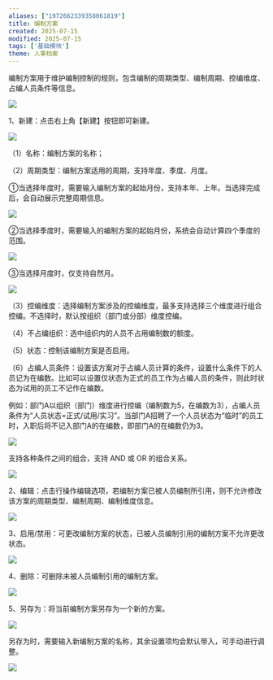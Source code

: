 ```yaml
---
aliases: ["1972662339358061819"]
title: 编制方案
created: 2025-07-15
modified: 2025-07-15
tags: ['基础模块']
theme: 人事档案
---
```


编制方案用于维护编制控制的规则，包含编制的周期类型、编制周期、控编维度、占编人员条件等信息。

![](3b1ca4d0d90b3ff4b6850432dfdf054b.jpg)

1、新建：点击右上角【新建】按钮即可新建。

![](cf4e8863d32db1fc297852231fb97be1.jpg)

（1）名称：编制方案的名称；

（2）周期类型：编制方案适用的周期，支持年度、季度、月度。

①当选择年度时，需要输入编制方案的起始月份，支持本年、上年。当选择完成后，会自动展示完整周期信息。

![](13618547a51955203e9bb5dd6e81c6ad.jpg)

②当选择季度时，需要输入的编制方案的起始月份，系统会自动计算四个季度的范围。

![](5549a29443d7a8ebd8ed3fcbdcbe6dd1.jpg)

③当选择月度时，仅支持自然月。

![](62c11bd22788b0a8b1a3b313efa1ad71.jpg)

（3）控编维度：选择编制方案涉及的控编维度，最多支持选择三个维度进行组合控编。不选择时，默认按组织（部门或分部）维度控编。

（4）不占编组织：选中组织内的人员不占用编制数的额度。

（5）状态：控制该编制方案是否启用。

（6）占编人员条件：设置该方案对于占编人员计算的条件，设置什么条件下的人员记为在编数。比如可以设置仅状态为正式的员工作为占编人员的条件，则此时状态为试用的员工不记作在编数。

例如：部门A以组织（部门）维度进行控编（编制数为5，在编数为3），占编人员条件为“人员状态=正式/试用/实习”。当部门A招聘了一个人员状态为“临时”的员工时，入职后将不记入部门A的在编数，即部门A的在编数仍为3。

![](4a502fa58607369c5d300f3bdb21dd78.jpg)

支持各种条件之间的组合，支持 AND 或 OR 的组合关系。

![](0cb61cda550b21a39e615c045285d444.jpg)

2、编辑：点击行操作编辑选项，若编制方案已被人员编制所引用，则不允许修改该方案的周期类型、编制周期、编制维度信息。

![](804e4196fd44eb783177f45d5c79c91a.jpg)

3、启用/禁用：可更改编制方案的状态，已被人员编制引用的编制方案不允许更改状态。

![](ff4cc43d7d01d920449ef5e971fd1635.jpg)

4、删除：可删除未被人员编制引用的编制方案。

![](45ac63949e25e1c32215654f03524e38.jpg)

5、另存为：将当前编制方案另存为一个新的方案。

![](626a37d68fc20570714d673463f59eed.jpg)

另存为时，需要输入新编制方案的名称，其余设置项均会默认带入，可手动进行调整。

![](7a4d6a3781f41ef70494ab7680598f2c.jpg)